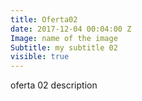 ```yaml
---
title: Oferta02
date: 2017-12-04 00:04:00 Z
Image: name of the image
Subtitle: my subtitle 02
visible: true
---
```


oferta 02 description